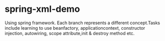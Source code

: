 # spring-xml-demo
Using spring framework.
Each branch represents a different concept.Tasks include learning to use beanfactory, applicationcontext, constructor injection, autowiring, scope attribute,init & destroy method etc.
